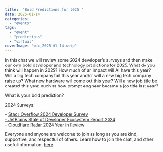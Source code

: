 ```yaml
---
title:  "Bold Predictions for 2025 "
date: 2025-01-14
categories: 
  - "events"
tags: 
  - "event"
  - "predictions"
  - "virtual"
coverImage: "wdc_2025-01-14.webp"
---
```


In this chat we will review some 2024 developer’s surveys and then make our own bold developer and technology predictions for 2025. What do you think will happen in 2025? How much of an impact will AI have this year? Will a big tech company fail this year and/or will a new big tech company raise up? What new hardware will come out this year? Will a new job title be created this year, such as how prompt engineer became a job title last year?

What is your bold prediction?

2024 Surveys:

\- [Stack Overflow 2024 Developer Survey](https://survey.stackoverflow.co/2024/)  
[\- JetBrains State of Developer Ecosystem Report 2024](https://www.jetbrains.com/lp/devecosystem-2024/)  
\- [Cloudflare Radar 2024 Year in Review](https://radar.cloudflare.com/year-in-review/2024)

Everyone and anyone are welcome to join as long as you are kind, supportive, and respectful of others. Learn how to join the chat, and other useful information, [here](https://weeklydevchat.com/).
